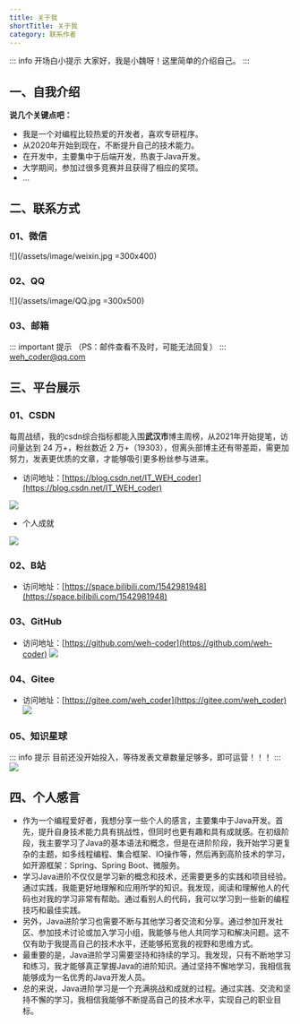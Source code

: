```yaml
---
title: 关于我
shortTitle: 关于我
category: 联系作者
---
```

::: info 开场白小提示
    大家好，我是小魏呀！这里简单的介绍自己。
:::

## 一、自我介绍
**说几个关键点吧：**
+ 我是一个对编程比较热爱的开发者，喜欢专研程序。
+ 从2020年开始到现在，不断提升自己的技术能力。
+ 在开发中，主要集中于后端开发，热衷于Java开发。
+ 大学期间，参加过很多竞赛并且获得了相应的奖项。
+ ...
## 二、联系方式
 ### 01、微信
![](/assets/image/weixin.jpg =300x400)

 ### 02、QQ
![](/assets/image/QQ.jpg =300x500)
 ### 03、邮箱
::: important 提示
（PS：邮件查看不及时，可能无法回复）
:::
[weh_coder@qq.com]()

## 三、平台展示

### 01、CSDN
每周战绩，我的csdn综合指标都能入围**武汉市**博主周榜，从2021年开始提笔，访问量达到 24 万+，粉丝数近 2 万+（19303），但离头部博主还有带差距，需更加努力，发表更优质的文章，才能够吸引更多粉丝参与进来。
- 访问地址：[https://blog.csdn.net/IT_WEH_coder](https://blog.csdn.net/IT_WEH_coder)

![](/assets/image/csdn-info.png)

- 个人成就

![](/assets/image/csdn-cj.png)

### 02、B站
- 访问地址：[https://space.bilibili.com/1542981948](https://space.bilibili.com/1542981948)
<BiliBili bvid="BV1394y1o7iL" page="2"/>

### 03、GitHub
- 访问地址：[https://github.com/weh-coder](https://github.com/weh-coder)
![](/assets/image/github-info.png)

### 04、Gitee
- 访问地址：[https://gitee.com/weh_coder](https://gitee.com/weh_coder)
![](/assets/image/gitee-info.png)

### 05、知识星球
::: info 提示
目前还没开始投入，等待发表文章数量足够多，即可运营！！！
:::
![](/assets/image/zhishi-info.png)


## 四、个人感言

+ 作为一个编程爱好者，我想分享一些个人的感言，主要集中于Java开发。首先，提升自身技术能力具有挑战性，但同时也更有趣和具有成就感。在初级阶段，我主要学习了Java的基本语法和概念，但是在进阶阶段，我开始学习更复杂的主题，如多线程编程、集合框架、IO操作等，然后再到高阶技术的学习，如开源框架：Spring、Spring Boot、微服务。
+ 学习Java进阶不仅仅是学习新的概念和技术，还需要更多的实践和项目经验。通过实践，我能更好地理解和应用所学的知识。我发现，阅读和理解他人的代码也对我的学习非常有帮助。通过看别人的代码，我可以学习到一些新的编程技巧和最佳实践。
+ 另外，Java进阶学习也需要不断与其他学习者交流和分享。通过参加开发社区、参加技术讨论或加入学习小组，我能够与他人共同学习和解决问题。这不仅有助于我提高自己的技术水平，还能够拓宽我的视野和思维方式。
+ 最重要的是，Java进阶学习需要坚持和持续的学习。我发现，只有不断地学习和练习，我才能够真正掌握Java的进阶知识。通过坚持不懈地学习，我相信我能够成为一名优秀的Java开发人员。
+ 总的来说，Java进阶学习是一个充满挑战和成就的过程。通过实践、交流和坚持不懈的学习，我相信我能够不断提高自己的技术水平，实现自己的职业目标。